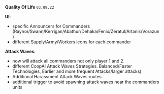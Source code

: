 **Quality Of Life** `03.09.22`

**UI**:
 - specific Announcers for Commanders (Raynor/Swann/Kerrigan/Abathur/Dehaka/Fenix/Zeratul/Artanis/Vorazun)
 - different Supply/Army/Workers icons for each commander
 
**Attack Waves**:
 - now will attack all commanders not only player 1 and 2. 
 - different CoopAI Attack Waves Strategies. Balanced/Faster Technologies, Earlier and more frequent Attacks/larger attacks)
 - Additional Harassment Attack Waves routes.
 - additional trigger to avoid spawning attack waves near the commanders units